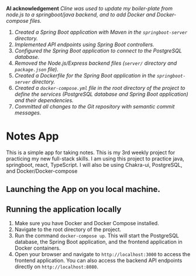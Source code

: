 **AI acknowledgement**
_Cline was used to update my boiler-plate from node.js to a springboot/java backend, and to add Docker and Docker-compose files._

1.  _Created a Spring Boot application with Maven in the `springboot-server` directory._
2. _Implemented API endpoints using Spring Boot controllers._
3. _Configured the Spring Boot application to connect to the PostgreSQL database._
4. _Removed the Node.js/Express backend files (`server/` directory and `package.json` file)._
5. _Created a Dockerfile for the Spring Boot application in the `springboot-server` directory._
6. _Created a `docker-compose.yml` file in the root directory of the project to define the services (PostgreSQL database and Spring Boot application) and their dependencies._
7. _Committed all changes to the Git repository with semantic commit messages._

# Notes App
This is a simple app for taking notes. This is my 3rd weekly project for practicing my new full-stack skills. I am using this project to practice java, springboot, react, TypeScript. I will also be using Chakra-ui, PostgreSQL, and Docker/Docker-compose

## Launching the App on you local machine.


## Running the application locally

1.  Make sure you have Docker and Docker Compose installed.
2.  Navigate to the root directory of the project.
3.  Run the command `docker-compose up`. This will start the PostgreSQL database, the Spring Boot application, and the frontend application in Docker containers.
4.  Open your browser and navigate to `http://localhost:3000` to access the frontend application. You can also access the backend API endpoints directly on `http://localhost:8080`.
